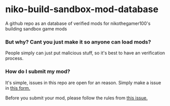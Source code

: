 # niko-build-sandbox-mod-database
A github repo as an database of verified mods for nikothegamer100's building sandbox game mods

### But why? Cant you just make it so anyone can load mods?
People simply can just put malicious stuff, so it's best to have an verification process.

### How do I submit my mod?
It's simple, issues in this repo are open for an reason. Simply make a issue in [this form.](https://github.com/Voxelstice/niko-build-sandbox-mod-database/issues/new?assignees=&labels=&template=mod-submission.yml&title=%5BMod+submission%5D%3A+)

Before you submit your mod, please follow the rules from [this issue.](https://github.com/Voxelstice/niko-build-sandbox-mod-database/issues/2)
